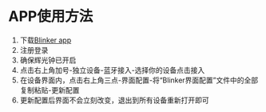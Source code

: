 # APP使用方法

1. 下载[Blinker app](https://diandeng.tech/doc/app-download)
2. 注册登录
3. 确保辉光钟已开启
4. 点击右上角加号-独立设备-蓝牙接入-选择你的设备点击接入
5. 在设备界面内，点击右上角三点-界面配置-将“Blinker界面配置”文件中的全部复制粘贴-更新配置
6. 更新配置后界面不会立刻改变，退出到所有设备重新打开即可
